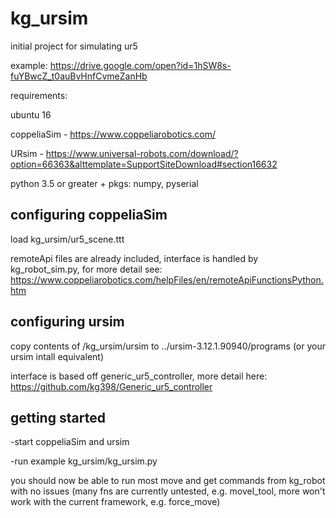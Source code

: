 # kg_ursim

initial project for simulating ur5

example: https://drive.google.com/open?id=1hSW8s-fuYBwcZ_t0auBvHnfCvmeZanHb

requirements:

ubuntu 16

coppeliaSim - https://www.coppeliarobotics.com/

URsim - https://www.universal-robots.com/download/?option=66363&alttemplate=SupportSiteDownload#section16632

python 3.5 or greater + pkgs: numpy, pyserial

## configuring coppeliaSim
load kg_ursim/ur5_scene.ttt

remoteApi files are already included, interface is handled by kg_robot_sim.py, for more detail see: https://www.coppeliarobotics.com/helpFiles/en/remoteApiFunctionsPython.htm

## configuring ursim
copy contents of /kg_ursim/ursim to ../ursim-3.12.1.90940/programs (or your ursim intall equivalent)

interface is based off generic_ur5_controller, more detail here: https://github.com/kg398/Generic_ur5_controller 

## getting started
-start coppeliaSim and ursim

-run example kg_ursim/kg_ursim.py

you should now be able to run most move and get commands from kg_robot with no issues (many fns are currently untested, e.g. movel_tool, more won't work with the current framework, e.g. force_move)

